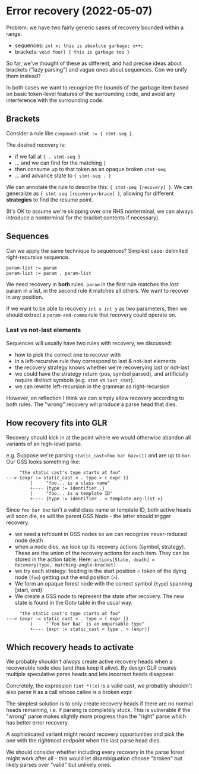 # Error recovery (2022-05-07)

Problem: we have two fairly generic cases of recovery bounded within a range:
 - sequences: `int x; this is absolute garbage; x++;`
 - brackets: `void foo() { this is garbage too }`

So far, we've thought of these as different, and had precise ideas about
brackets ("lazy parsing") and vague ones about sequences.
Con we unify them instead?

In both cases we want to recognize the bounds of the garbage item based on
basic token-level features of the surrounding code, and avoid any interference
with the surrounding code.

## Brackets

Consider a rule like `compound-stmt := { stmt-seq }`.

The desired recovery is:
- if we fail at `{ . stmt-seq }`
- ... and we can find for the matching `}`
- then consume up to that token as an opaque broken `stmt-seq`
- ... and advance state to `{ stmt-seq . }`

We can annotate the rule to describe this: `{ stmt-seq [recovery] }`.
We can generalize as `{ stmt-seq [recovery=rbrace] }`, allowing for different
**strategies** to find the resume point.

(It's OK to assume we're skipping over one RHS nonterminal, we can always
introduce a nonterminal for the bracket contents if necessary).

## Sequences

Can we apply the same technique to sequences?
Simplest case: delimited right-recursive sequence.

```
param-list := param
param-list := param , param-list
```

We need recovery in **both** rules.
`param` in the first rule matches the *last* param in a list,
in the second rule it matches all others. We want to recover in any position.

If we want to be able to recovery `int x int y` as two parameters, then we
should extract a `param-and-comma` rule that recovery could operate on.

### Last vs not-last elements

Sequences will usually have two rules with recovery, we discussed:
 - how to pick the correct one to recover with
 - in a left-recursive rule they correspond to last & not-last elements
 - the recovery strategy knows whether we're recoverying last or not-last
 - we could have the strategy return (pos, symbol parsed), and artificially
   require distinct symbols (e.g. `stmt` vs `last_stmt`).
 - we can rewrite left-recursion in the grammar as right-recursion

However, on reflection I think we can simply allow recovery according to both
rules. The "wrong" recovery will produce a parse head that dies.

## How recovery fits into GLR

Recovery should kick in at the point where we would otherwise abandon all
variants of an high-level parse.

e.g. Suppose we're parsing `static_cast<foo bar baz>(1)` and are up to `bar`.
Our GSS looks something like:

```
     "the static cast's type starts at foo"
---> {expr := static_cast < . type > ( expr )}
         |     "foo... is a class name"
         +---- {type := identifier .}
         |     "foo... is a template ID"
         +---- {type := identifier . < template-arg-list >}
```

Since `foo bar baz` isn't a valid class name or template ID, both active heads
will soon die, as will the parent GSS Node - the latter should trigger recovery.

- we need a refcount in GSS nodes so we can recognize never-reduced node death
- when a node dies, we look up its recovery actions (symbol, strategy).
  These are the union of the recovery actions for each item.
  They can be stored in the action table.
  Here: `actions[State, death] = Recovery(type, matching-angle-bracket)`
- we try each strategy: feeding in the start position = token of the dying node
  (`foo`) getting out the end position (`>`).
- We form an opaque forest node with the correct symbol (`type`) spanning
  [start, end)
- We create a GSS node to represent the state after recovery.
  The new state is found in the Goto table in the usual way.

```
     "the static cast's type starts at foo"
---> {expr := static_cast < . type > ( expr )}
         |     "`foo bar baz` is an unparsable type"
         +---- {expr := static_cast < type . > (expr)}
```

## Which recovery heads to activate

We probably shouldn't *always* create active recovery heads when a recoverable
node dies (and thus keep it alive).
By design GLR creates multiple speculative parse heads and lets incorrect heads
disappear.

Concretely, the expression `(int *)(x)` is a valid cast, we probably shouldn't
also parse it as a call whose callee is a broken expr.

The simplest solution is to only create recovery heads if there are no normal
heads remaining, i.e. if parsing is completely stuck. This is vulnerable if the
"wrong" parse makes slightly more progress than the "right" parse which has
better error recovery.

A sophisticated variant might record recovery opportunities and pick the one
with the rightmost *endpoint* when the last parse head dies.

We should consider whether including every recovery in the parse forest might
work after all - this would let disambiguation choose "broken" but likely parses
over "valid" but unlikely ones.


